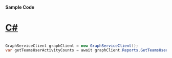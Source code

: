 #### Sample Code
# [C#](#tab/Csharp)

```C#

GraphServiceClient graphClient = new GraphServiceClient();
var getTeamsUserActivityCounts = await graphClient.Reports.GetTeamsUserActivityCounts().Request().GetAsync();

```